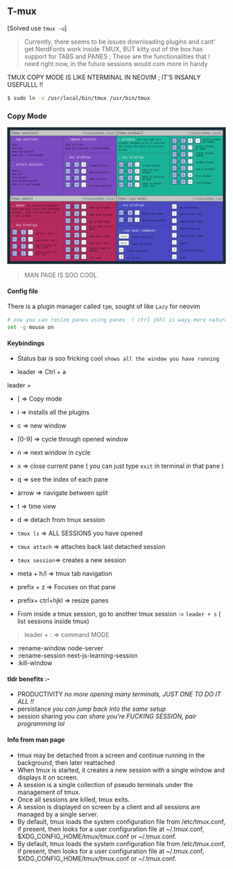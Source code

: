 ## T-mux 

[Solved use `tmux -u`]
> Currently, there seems to be issues downloading plugins and cant' get NerdFonts work inside TMUX, BUT kitty out of the box has support for TABS and PANES ; These are the functionalities that I need right now, in the future sessions would com more in handy 


TMUX COPY MODE IS LIKE NTERMINAL IN NEOVIM ; IT'S INSANLY USEFULLL !!


```sh
$ sudo ln -s /usr/local/bin/tmux /usr/bin/tmux
```



### Copy Mode






![TMUX Cheatsheet](./../assets/tmux_cheatsheet.png)

> MAN PAGE IS SOO COOL


#### Config file 

There is a plugin manager called `tpm`, sought of like `Lazy` for neovim

```sh
# now you can resize panes using panes  ( ctrl jkhl is wayy more natural )
set -g mouse on

```


#### Keybindings

- Status bar is soo fricking cool `shows all the window you have running`

- leader => Ctrl + a

leader + 
- [       => Copy mode
- i       => installs all the plugins 
- c       => new window
- [0-9]   => cycle through opened window
- n       => next window in cycle


- x        => close current pane ( you can just type `exit` in terminal in that pane  )
- q        => see the index of each pane
- arrow    => navigate between split
- t        => time view

-  d => detach from tmux session
- `tmux ls`     => ALL SESSIONS you have opened 
- `tmux attach` => attaches back last detached session
- `tmux session`=> creates a new session

- meta + h/l    => tmux tab navigation
- prefix + z    => Focuses on that pane
- prefix+ ctrl+hjkl => resize panes

- From inside a tmux session, go to another tmux session := `leader + s` ( list sessions inside tmux)

> leader + : => command MODE

- :rename-window node-server
- :rename-session next-js-learning-session
- :kill-window



#### tldr benefits :-   
- PRODUCTIVITY *no more opening many terminals, JUST ONE TO DO IT ALL !!*
- persistance *you can jump back into the same setup*
- session sharing *you can share you're FUCKING SESSION, pair programming lol*

#### Info from man page
- tmux may be detached from a  screen  and  continue running in the background, then later reattached
- When tmux is started, it creates a new session with a single window and displays it on screen.
- A session is a single collection of pseudo terminals under the management of tmux.
- Once all sessions are killed, tmux exits.
- A session is displayed on screen by a client and all sessions are managed by a single server.
- By default, tmux loads the system configuration file from  /etc/tmux.conf,  if  present,  then  looks for  a  user  configuration file  at ~/.tmux.conf, $XDG_CONFIG_HOME/tmux/tmux.conf or ~/.tmux.conf.
- By default, tmux loads the system configuration file from  /etc/tmux.conf,  if  present,  then  looks  for  a  user  configuration  file  at ~/.tmux.conf, $XDG_CONFIG_HOME/tmux/tmux.conf or ~/.tmux.conf.